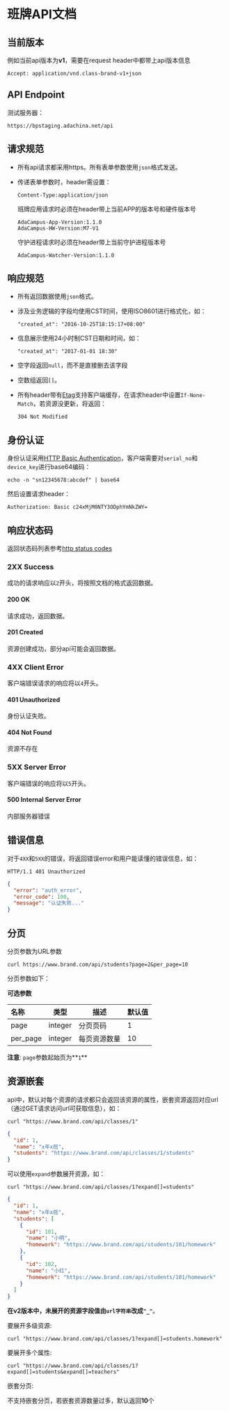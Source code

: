 # 班牌API文档

## 当前版本

例如当前api版本为**v1**，需要在request header中都带上api版本信息

```
Accept: application/vnd.class-brand-v1+json
```

## API Endpoint

测试服务器：
```
https://bpstaging.adachina.net/api
```

## 请求规范

* 所有api请求都采用https。所有表单参数使用`json`格式发送。

* 传递表单参数时，header需设置：

  ```
  Content-Type:application/json
  ```

  班牌应用请求时必须在header带上当前APP的版本号和硬件版本号

  ```
  AdaCampus-App-Version:1.1.0
  AdaCampus-HW-Version:M7-V1
  ```

  守护进程请求时必须在header带上当前守护进程版本号

  ```
  AdaCampus-Watcher-Version:1.1.0
  ```

## 响应规范

* 所有返回数据使用`json`格式。

* 涉及业务逻辑的字段均使用CST时间，使用ISO8601进行格式化，如：

  ```
  "created_at": "2016-10-25T18:15:17+08:00"
  ```
* 信息展示使用24小时制CST日期和时间，如：

  ```
  "created_at": "2017-01-01 18:30"
  ```

* 空字段返回`null`，而不是直接删去该字段

* 空数组返回`[]`。

* 所有header带有[Etag](https://robots.thoughtbot.com/introduction-to-conditional-http-caching-with-rails#etags)支持客户端缓存，在请求header中设置`If-None-Match`，若资源没更新，将返回：

  ```
  304 Not Modified
  ```

## 身份认证

身份认证采用[HTTP Basic Authentication](http://en.wikipedia.org/wiki/Basic_access_authentication)，客户端需要对`serial_no`和`device_key`进行base64编码：

```
echo -n "sn12345678:abcdef" | base64
```

然后设置请求header：

```
Authorization: Basic c24xMjM0NTY3ODphYmNkZWY=
```

## 响应状态码
返回状态码列表参考[http status codes](https://en.wikipedia.org/wiki/List_of_HTTP_status_codes)

### 2XX Success

成功的请求响应以`2`开头，将按照文档的格式返回数据。

#### 200 OK

请求成功，返回数据。

#### 201 Created

资源创建成功，部分api可能会返回数据。

### 4XX Client Error

客户端错误请求的响应将以`4`开头。

#### 401 Unauthorized

身份认证失败。

#### 404 Not Found

资源不存在

### 5XX Server Error

客户端错误的响应将以`5`开头。

#### 500 Internal Server Error

内部服务器错误

## 错误信息

对于`4XX`和`5XX`的错误，将返回错误error和用户能读懂的错误信息，如：

```
HTTP/1.1 401 Unauthorized
```

```json
{
  "error": "auth_error",
  "error_code": 100,
  "message": "认证失败..."
}
```

## 分页

分页参数为URL参数

```
curl https://www.brand.com/api/students?page=2&per_page=10
```

分页参数如下：

**可选参数**

| 名称       | 类型      | 描述     | 默认值   |
| :------- | ------- | ------ | ---- |
| page     | integer | 分页页码   | 1    |
| per_page | integer | 每页资源数量 | 10   |

**注意**:
`page`参数起始页为**`1`**

## 资源嵌套

api中，默认对每个资源的请求都只会返回该资源的属性，嵌套资源返回对应url（通过GET请求访问url可获取信息），如：

```
curl "https://www.brand.com/api/classes/1"
```

```json
{
  "id": 1,
  "name": "x年x班",
  "students": "https://www.brand.com/api/classes/1/students"
}
```

可以使用`expand`参数展开资源，如：

```
curl "https://www.brand.com/api/classes/1?expand[]=students"
```

```json
{
  "id": 1,
  "name": "x年x班",
  "students": [
    {
      "id": 101,
      "name": "小明",
      "homework": "https://www.brand.com/api/students/101/homework"
    },
    {
      "id": 102,
      "name": "小红",
      "homework": "https://www.brand.com/api/students/101/homework"
    }
  ]
}
```

**在v2版本中，未展开的资源字段值由`url字符串`改成`"_"`**。

要展开多级资源:

```
curl "https://www.brand.com/api/classes/1?expand[]=students.homework"
```

要展开多个属性:

```
curl "https://www.brand.com/api/classes/1?expand[]=students&expand[]=teachers"
```

嵌套分页:

不支持嵌套分页，若嵌套资源数量过多，默认返回**10**个
